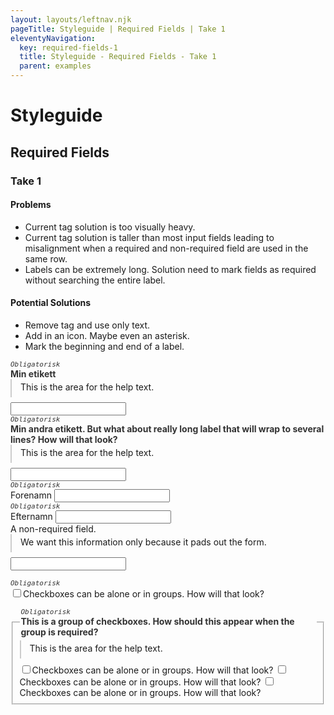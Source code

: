 ```yaml
---
layout: layouts/leftnav.njk
pageTitle: Styleguide | Required Fields | Take 1
eleventyNavigation:
  key: required-fields-1
  title: Styleguide - Required Fields - Take 1
  parent: examples
---
```


<style>
.required > span:nth-child(2) {
  font-family: monospace;
  font-weight: normal;
  font-style: italic;
  font-size: 11px;
  flex: 1 0 100%;
}

.required {
  color: #333;
  align-items: baseline;
  display: flex;
  flex-direction: column-reverse;
  flex-wrap: wrap;
  position: relative;
  font-weight: bold;
}

/*
.required:before {
  position: absolute;
  content: url('data:image/svg+xml; utf-8, <svg xmlns="http://www.w3.org/2000/svg" viewBox="0 0 512 512"><path fill="currentColor" d="M478.21 334.093L336 256l142.21-78.093c11.795-6.477 15.961-21.384 9.232-33.037l-19.48-33.741c-6.728-11.653-21.72-15.499-33.227-8.523L296 186.718l3.475-162.204C299.763 11.061 288.937 0 275.48 0h-38.96c-13.456 0-24.283 11.061-23.994 24.514L216 186.718 77.265 102.607c-11.506-6.976-26.499-3.13-33.227 8.523l-19.48 33.741c-6.728 11.653-2.562 26.56 9.233 33.037L176 256 33.79 334.093c-11.795 6.477-15.961 21.384-9.232 33.037l19.48 33.741c6.728 11.653 21.721 15.499 33.227 8.523L216 325.282l-3.475 162.204C212.237 500.939 223.064 512 236.52 512h38.961c13.456 0 24.283-11.061 23.995-24.514L296 325.282l138.735 84.111c11.506 6.976 26.499 3.13 33.227-8.523l19.48-33.741c6.728-11.653 2.563-26.559-9.232-33.036z"></path></svg>');
  height: .5rem;
  width: .5rem;
  left: -1rem;
  display: flex;
  align-self: center;
}
*/

fieldset > [type="checkbox" ] + label {
  font-weight: normal;
}

.helptext {
  box-shadow: inset 2px 0 0 0 #ccc;
  margin: 0 0 8px 0;
  padding: 4px 0 8px 16px;
}
</style>

# Styleguide
## Required Fields
### Take 1

#### Problems
- Current tag solution is too visually heavy.
- Current tag solution is taller than most input fields leading to misalignment when a required and non-required field are used in the same row.
- Labels can be extremely long. Solution need to mark fields as required without searching the entire label.

#### Potential Solutions
- Remove tag and use only text.
- Add in an icon. Maybe even an asterisk.
- Mark the beginning and end of a label.

<label for="input1" class="required">
  <span>Min etikett</span>
  <span>Obligatorisk</span>
</label>
<p class="helptext">This is the area for the help text.</p>
<input type="text" id="input1">

<!-- The aria-label is used to prevent screen readers from reading "star" in the :before psuedo-content. -->
<label for="input2" class="required" aria-label="Obligatorisk fält. Min andra etikett">
  <span>Min andra etikett. But what about really long label that will wrap to several lines? How will that look?</span> 
  <span>Obligatorisk</span>
</label>
<p class="helptext">This is the area for the help text.</p>
<input type="text" id="input2" />

<div class="grid-x grid-margin-x small-up-2">
  <div class="cell">
    <span class="required"><span></span><span>Obligatorisk</span></span>
    <label for="input3" aria-label="Obligatorisk fält. Min andra etikett">Forenamn</label>
    <input type="text" id="input3" />
  </div>
  <div class="cell">
    <span class="required"><span></span><span>Obligatorisk</span></span>
    <label for="input4" aria-label="Obligatorisk fält. Min andra etikett">Efternamn</label>
    <input type="text" id="input4" />
  </div>
</div>

<div>
  <label for="input5" aria-label="not required field">A non-required field.</label>
  <p class="helptext">We want this information only because it pads out the form.</p>
  <input type="text" id="input5" />
</div>

<p>
  <div class="required">
    <span></span>
    <span>Obligatorisk</span>
  </div>
<input type="checkbox" id="checkbox1" /><label for="checkbox1"><span>Checkboxes can be alone or in groups. How will that look?</span></label>
</p>

<fieldset>
  <!-- Most browsers cannot implement a flexbox layout inside of a legend tag. The solution is to use a wrapper element inside the legend element -->
  <legend aria-label="Required Field. This is a group of checkboxes. How should this appear when the group is required?">
    <div class="required">
      <span>This is a group of checkboxes. How should this appear when the group is required?</span>
      <span>Obligatorisk</span>
    </div>
  </legend>
  <p class="helptext">This is the area for the help text.</p>
  <input type="checkbox" id="checkbox1" /><label for="checkbox1">Checkboxes can be alone or in groups. How will that look?</label>
  <input type="checkbox" id="checkbox1" /><label for="checkbox1">Checkboxes can be alone or in groups. How will that look?</label>
  <input type="checkbox" id="checkbox1" /><label for="checkbox1">Checkboxes can be alone or in groups. How will that look?</label>
</fieldset>

